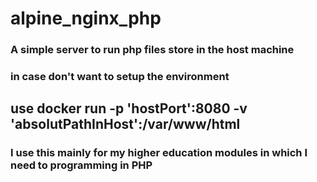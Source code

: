 # alpine_nginx_php

### A simple server to run php files store in the host machine 
### in case don't want to setup the environment

## use docker run -p 'hostPort':8080 -v 'absolutPathInHost':/var/www/html 

### I use this mainly for my higher education modules in which I need to programming in PHP
